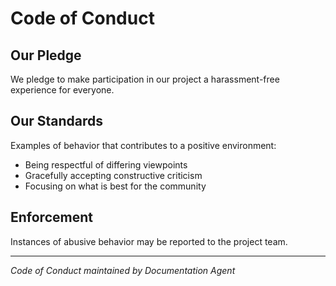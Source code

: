 # Code of Conduct

## Our Pledge

We pledge to make participation in our project a harassment-free experience for everyone.

## Our Standards

Examples of behavior that contributes to a positive environment:
- Being respectful of differing viewpoints
- Gracefully accepting constructive criticism
- Focusing on what is best for the community

## Enforcement

Instances of abusive behavior may be reported to the project team.

---
*Code of Conduct maintained by Documentation Agent*
